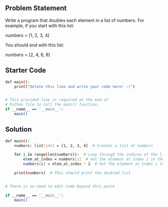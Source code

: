 
## Problem Statement

Write a program that doubles each element in a list of numbers. For example, if you start with this list:

numbers = [1, 2, 3, 4]

You should end with this list:

numbers = [2, 4, 6, 8]

## Starter Code

```bash
def main():
    print("Delete this line and write your code here! :)")


# This provided line is required at the end of
# Python file to call the main() function.
if __name__ == '__main__':
    main()
```

## Solution

```bash
def main():
    numbers: list[int] = [1, 2, 3, 4]  # Creates a list of numbers

    for i in range(len(numbers)):  # Loop through the indices of the list
        elem_at_index = numbers[i]  # Get the element at index i in the numbers list
        numbers[i] = elem_at_index * 2  # Set the element at index i to be equal to the previous element times 2

    print(numbers)  # This should print the doubled list


# There is no need to edit code beyond this point

if __name__ == '__main__':
    main()
```
